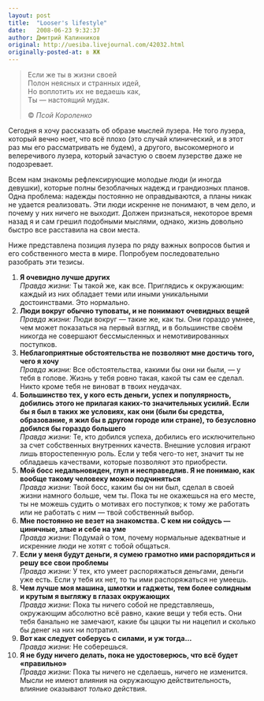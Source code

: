 ```yaml
---
layout: post
title:  "Looser's lifestyle"
date:   2008-06-23 9:32:37
author: Дмитрий Калинников
original: http://uesiba.livejournal.com/42032.html
originally-posted-at: в ЖЖ
---
```


> Если же ты в жизни своей<br/>
> Полон неясных и странных идей,<br/>
> Но воплотить их не ведаешь как,<br/>
> Ты — настоящий мудак.
> 
> © _Псой Короленко_

Сегодня я хочу рассказать об образе мыслей лузера. Не того лузера, который вечно ноет, что всё плохо (это случай клинический, и в этот раз мы его рассматривать не будем), а другого, высокомерного и велеречивого лузера, который зачастую о своем лузерстве даже не подозревает.

Всем нам знакомы рефлексирующие молодые люди (и иногда девушки), которые полны безоблачных надежд и грандиозных планов. Одна проблема: надежды постоянно не оправдываются, а планы никак не удается реализовать. Эти люди искренне не понимают, в чем дело, и почему у них ничего не выходит. Должен признаться, некоторое время назад я и сам грешил подобными мыслями, однако, жизнь довольно быстро все расставила на свои места. 

Ниже представлена позиция лузера по ряду важных вопросов бытия и его собственного места в мире. Попробуем последовательно разобрать эти тезисы.

  1. **Я очевидно лучше других**<br/>_Правда жизни:_ Ты такой же, как все. Приглядись к окружающим: каждый из них обладает теми или иными уникальными достоинствами. Это нормально.
  2. **Люди вокруг обычно туповаты, и не понимают очевидных вещей**<br/>_Правда жизни:_ Люди вокруг — такие же, как ты. Они гораздо умнее, чем может показаться на первый взгляд, и в большинстве своём никогда не совершают бессмысленных и немотивированных поступков.
  3. **Неблагоприятные обстоятельства не позволяют мне достичь того, чего я хочу**<br/> _Правда жизни:_ Все обстоятельства, какими бы они ни были, — у тебя в голове. Жизнь у тебя ровно такая, какой ты сам ее сделал. Никто кроме тебя не виноват в твоих неудачах.
  4. **Большинство тех, у кого есть деньги, успех и популярность, добились этого не прилагая каких-то значительных усилий. Если бы я был в таких же условиях, как они (были бы средства, образование, я жил бы в другом городе или стране), то безусловно добился бы гораздо большего**<br/>_Правда жизни:_ Те, кто добился успеха, добились его исключительно за счет собственных внутренних качеств. Внешние условия играют лишь второстепенную роль. Если у тебя чего-то нет, значит ты не обладаешь качествами, которые позволяют это приобрести.
  5. **Мой босс недальновиден, глуп и несправедлив. Я не понимаю, как вообще такому человеку можно подчиняться**<br/>_Правда жизни:_ Твой босс, каким бы он ни был, сделал в своей жизни намного больше, чем ты. Пока ты не окажешься на его месте, ты не можешь судить о мотивах его поступков; к тому же работать или не работать с ним — твой собственный выбор. 
  6. **Мне постоянно не везет на знакомства. С кем ни сойдусь — циничные, злые и себе на уме**<br/>_Правда жизни:_ Подумай о том, почему нормальные адекватные и искренние люди не хотят с тобой общаться.
  7. **Если у меня будут деньги, я сумею грамотно ими распорядиться и решу все свои проблемы**<br/>_Правда жизни:_ У тех, кто умеет распоряжаться деньгами, деньги уже есть. Если у тебя их нет, то ты ими распоряжаться не умеешь.
  8. **Чем лучше моя машина, шмотки и гаджеты, тем более солидным и крутым я выгляжу в глазах окружающих**<br/>_Правда жизни:_ Пока ты ничего собой не представляешь, окружающим абсолютно всё равно, какие вещи у тебя есть. Они тебя банально не замечают, какие бы цацки ты ни нацепил и сколько бы денег на них ни потратил.
  9. **Вот как следует соберусь с силами, и уж тогда…**<br/>_Правда жизни:_ Не соберешься.
  10. **Я не буду ничего делать, пока не удостоверюсь, что всё будет «правильно»**<br/>_Правда жизни:_ Пока ты ничего не сделаешь, ничего не изменится. Мысли не имеют влияния на окружающую действительность, влияние оказывают _только_ действия.